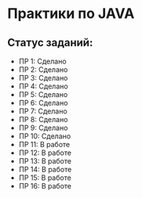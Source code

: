 # Практики по JAVA

## Статус заданий:
- ПР 1: Сделано
- ПР 2: Сделано
- ПР 3: Сделано
- ПР 4: Сделано
- ПР 5: Сделано
- ПР 6: Сделано
- ПР 7: Сделано
- ПР 8: Сделано
- ПР 9: Сделано
- ПР 10: Сделано
- ПР 11: В работе
- ПР 12: В работе
- ПР 13: В работе
- ПР 14: В работе
- ПР 15: В работе
- ПР 16: В работе
